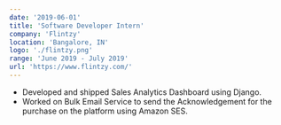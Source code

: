 ```yaml
---
date: '2019-06-01'
title: 'Software Developer Intern'
company: 'Flintzy'
location: 'Bangalore, IN'
logo: './flintzy.png'
range: 'June 2019 - July 2019'
url: 'https://www.flintzy.com/'
---
```


- Developed and shipped Sales Analytics Dashboard using Django.
- Worked on Bulk Email Service to send the Acknowledgement for the purchase on the platform using Amazon SES.
